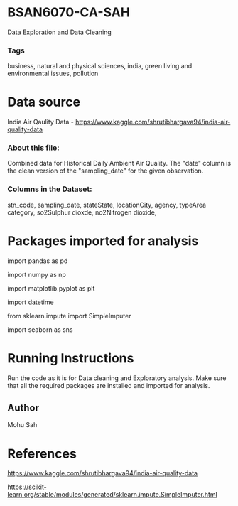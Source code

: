 # BSAN6070-CA-SAH

Data Exploration and Data Cleaning

### Tags

business, 
natural and physical sciences, 
india, 
green living and environmental issues, 
pollution

 # Data source
 
 India Air Qaulity Data - https://www.kaggle.com/shrutibhargava94/india-air-quality-data
 
### About this file: 

Combined data for Historical Daily Ambient Air Quality. 
The "date" column is the clean version of the "sampling_date" for the given observation.

### Columns in the Dataset: 

stn_code,
sampling_date,
stateState,
locationCity,
agency,
typeArea category,
so2Sulphur dioxde,
no2Nitrogen dioxide,

 
# Packages imported for analysis

import pandas as pd

import numpy as np

import matplotlib.pyplot as plt

import datetime

from sklearn.impute import SimpleImputer

import seaborn as sns


# Running Instructions

Run the code as it is for Data cleaning and Exploratory analysis. Make sure that all the required packages are
installed and imported for analysis.

## Author 

Mohu Sah

# References

https://www.kaggle.com/shrutibhargava94/india-air-quality-data

https://scikit-learn.org/stable/modules/generated/sklearn.impute.SimpleImputer.html
